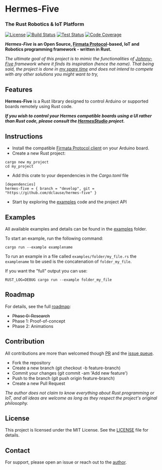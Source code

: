 # Hermes-Five

### The Rust Robotics & IoT Platform

[![License](https://img.shields.io/github/license/dclause/hermes-five)](https://github.com/dclause/hermes-five/blob/develop/LICENSE)
[![Build Status](https://github.com/dclause/hermes-five/workflows/Build/badge.svg)](https://github.com/dclause/hermes-five/actions/workflows/build.yml)
[![Test Status](https://github.com/dclause/hermes-five/workflows/Test/badge.svg)](https://github.com/dclause/hermes-five/actions/workflows/test.yml)
[![Code Coverage](https://codecov.io/gh/dclause/hermes-five/graph/badge.svg?token=KF8EFDUQ7A)](https://codecov.io/gh/dclause/hermes-five)

**_Hermes-Five_ is an Open Source, [Firmata Protocol](https://github.com/firmata/protocol)-based, IoT and Robotics
programming framework - written in Rust.**

_The ultimate goal of this project is to mimic the functionalities of [Johnny-Five](https://johnny-five.io/) framework
where it finds its inspiration (hence the name). That being said, the project is done
in [my spare time](https://github.com/dclause) and
does not intend
to compete with any other solutions you might want to try,_

## Features

**Hermes-Five** is a Rust library designed to control Arduino or supported boards remotely using Rust code.

**_If you wish to control your Hermes compatible boards using a UI rather than Rust code, please consult
the [HermesStudio](https://github.com/dclause/HermesStudio)
project._**

## Instructions

- Install the
  compatible [Firmata Protocol client](https://github.com/firmata/arduino/blob/main/examples/StandardFirmataPlus/StandardFirmataPlus.ino)
  on your Arduino board.
- Create a new Rust project:

```
cargo new my_project
cd my_project
```

- Add this crate to your dependencies in the _Cargo.toml_
  file

```
[dependencies]
hermes-five = { branch = "develop", git = "https://github.com/dclause/hermes-five" }
```

- Start by exploring the [examples](https://github.com/dclause/hermes-five/tree/develop/hermes-five/examples) code and
  the project API

## Examples

All available examples and details can be found in
the [examples](https://github.com/dclause/hermes-five/tree/develop/hermes-five/examples) folder.

To start an example, run the following command:

```
cargo run --example examplename
```

To run an example in a file called `examples/folder/my_file.rs` the `examplename` to be used is the concatenation
of `folder_my_file`.

If you want the "full" output you can use:

```
RUST_LOG=DEBUG cargo run --example folder_my_file
```

## Roadmap

For details, see the full [roadmap](https://github.com/dclause/hermes-five/blob/develop/roadmap.md):

- ~~Phase 0: Research~~
- Phase 1: Proof-of-concept
- Phase 2: Animations

## Contribution

All contributions are more than welcomed though [PR](https://github.com/dclause/hermes-five/pulls) and
the [issue queue](https://github.com/dclause/hermes-five/issues).

- Fork the repository
- Create a new branch (git checkout -b feature-branch)
- Commit your changes (git commit -am 'Add new feature')
- Push to the branch (git push origin feature-branch)
- Create a new Pull Request

_The author does not claim to know everything about Rust programming or IoT, and all ideas are welcome as long as they
respect the project's original philosophy._

## License

This project is licensed under the MIT License. See
the [LICENSE](https://github.com/dclause/hermes-five/blob/develop/LICENSE) file for details.

## Contact

For support, please open an issue or reach out to the [author](https://github.com/dclause).